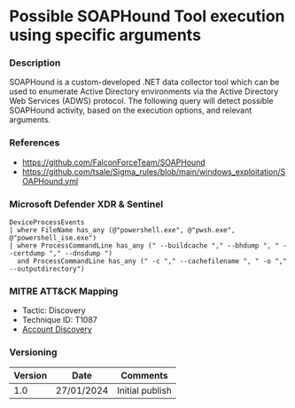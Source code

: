 # Possible SOAPHound Tool execution using specific arguments

### Description

SOAPHound is a custom-developed .NET data collector tool which can be used to enumerate Active Directory environments via the Active Directory Web Services (ADWS) protocol. The following query will detect possible SOAPHound activity, based on the execution options, and relevant arguments.

### References
- https://github.com/FalconForceTeam/SOAPHound
- https://github.com/tsale/Sigma_rules/blob/main/windows_exploitation/SOAPHound.yml

### Microsoft Defender XDR & Sentinel
```
DeviceProcessEvents
| where FileName has_any (@"powershell.exe", @"pwsh.exe", @"powershell_ise.exe")
| where ProcessCommandLine has_any (" --buildcache "," --bhdump ", " --certdump "," --dnsdump ")
  and ProcessCommandLine has_any (" -c "," --cachefilename ", " -o "," --outputdirectory")
```

### MITRE ATT&CK Mapping
- Tactic: Discovery
- Technique ID: T1087
- [Account Discovery](https://attack.mitre.org/techniques/T1087/)

### Versioning
| Version       | Date          | Comments                          |
| ------------- |---------------| ----------------------------------|
| 1.0           | 27/01/2024    | Initial publish                   |
